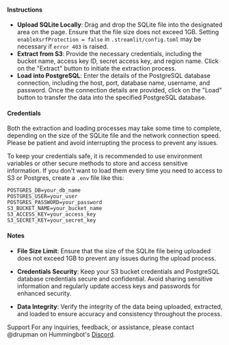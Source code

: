 #### Instructions
- **Upload SQLite Locally**:
Drag and drop the SQLite file into the designated area on the page.
Ensure that the file size does not exceed 1GB. Setting ```enableXsrfProtection = false``` in ```.streamlit/config.toml``` may be necessary if ```error 403``` is raised.
- **Extract from S3**:
Provide the necessary credentials, including the bucket name, access key ID, secret access key, and region name.
Click on the "Extract" button to initiate the extraction process.
- **Load into PostgreSQL**:
Enter the details of the PostgreSQL database connection, including the host, port, database name, username, and password.
Once the connection details are provided, click on the "Load" button to transfer the data into the specified PostgreSQL database.

#### Credentials
Both the extraction and loading processes may take some time to complete, depending on the size of the SQLite file and the network connection speed. Please be patient and avoid interrupting the process to prevent any issues.

To keep your credentials safe, it is recommended to use environment variables or other secure methods to store and access sensitive information. If you don't want to load them every time you need to access to S3 or Postgres, create a ```.env``` file like this:
```
POSTGRES_DB=your_db_name
POSTGRES_USER=your_user
POSTGRES_PASSWORD=your_password
S3_BUCKET_NAME=your_bucket_name
S3_ACCESS_KEY=your_access_key
S3_SECRET_KEY=your_secret_key
```

#### Notes

- **File Size Limit**: Ensure that the size of the SQLite file being uploaded does not exceed 1GB to prevent any issues during the upload process.

- **Credentials Security**: Keep your S3 bucket credentials and PostgreSQL database credentials secure and confidential. Avoid sharing sensitive information and regularly update access keys and passwords for enhanced security.

- **Data Integrity**: Verify the integrity of the data being uploaded, extracted, and loaded to ensure accuracy and consistency throughout the process.

Support
For any inquiries, feedback, or assistance, please contact @drupman on Hummingbot's [Discord](https://discord.com/invite/hummingbot).